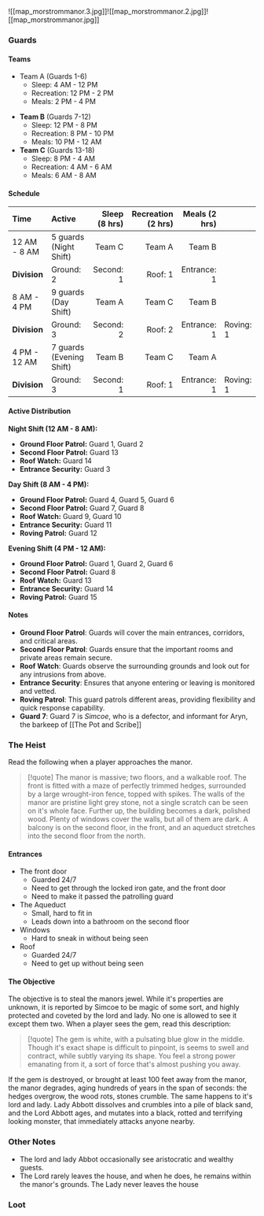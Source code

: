 ![[map_morstrommanor.3.jpg]]![[map_morstrommanor.2.jpg]]![[map_morstrommanor.jpg]]
### Guards
#### Teams
* Team A (Guards 1-6)
	* Sleep: 4 AM - 12 PM
	- Recreation: 12 PM - 2 PM
	- Meals: 2 PM - 4 PM
- **Team B** (Guards 7-12)
	- Sleep: 12 PM - 8 PM
	- Recreation: 8 PM - 10 PM
	- Meals: 10 PM - 12 AM
- **Team C** (Guards 13-18)
	- Sleep: 8 PM - 4 AM
	- Recreation: 4 AM - 6 AM
	- Meals: 6 AM - 8 AM
#### Schedule

| Time         | Active                   | Sleep (8 hrs) | Recreation (2 hrs) | Meals (2 hrs) |           |
| :----------- | :----------------------- | ------------: | -----------------: | ------------: | --------- |
| 12 AM - 8 AM | 5 guards (Night Shift)   |        Team C |             Team A |        Team B |           |
| **Division** | Ground: 2                |     Second: 1 |            Roof: 1 |   Entrance: 1 |           |
| 8 AM - 4 PM  | 9 guards (Day Shift)     |        Team A |             Team C |        Team B |           |
| **Division** | Ground: 3                |     Second: 2 |            Roof: 2 |   Entrance: 1 | Roving: 1 |
| 4 PM - 12 AM | 7 guards (Evening Shift) |        Team B |             Team C |        Team A |           |
| **Division** | Ground: 3                |     Second: 1 |            Roof: 1 |   Entrance: 1 | Roving: 1 |
#### Active Distribution
**Night Shift (12 AM - 8 AM):**
- **Ground Floor Patrol:** Guard 1, Guard 2
- **Second Floor Patrol:** Guard 13
- **Roof Watch:** Guard 14
- **Entrance Security:** Guard 3

**Day Shift (8 AM - 4 PM):**
- **Ground Floor Patrol:** Guard 4, Guard 5, Guard 6
- **Second Floor Patrol:** Guard 7, Guard 8
- **Roof Watch:** Guard 9, Guard 10
- **Entrance Security:** Guard 11
- **Roving Patrol:** Guard 12

**Evening Shift (4 PM - 12 AM):**
- **Ground Floor Patrol:** Guard 1, Guard 2, Guard 6
- **Second Floor Patrol:** Guard 8
- **Roof Watch:** Guard 13
- **Entrance Security:** Guard 14
- **Roving Patrol:** Guard 15
#### Notes
- **Ground Floor Patrol**: Guards will cover the main entrances, corridors, and critical areas.
- **Second Floor Patrol**: Guards ensure that the important rooms and private areas remain secure.
- **Roof Watch**: Guards observe the surrounding grounds and look out for any intrusions from above.
- **Entrance Security**: Ensures that anyone entering or leaving is monitored and vetted.
- **Roving Patrol**: This guard patrols different areas, providing flexibility and quick response capability.
- **Guard 7**: Guard 7 is *Simcoe*, who is a defector, and informant for Aryn, the barkeep of [[The Pot and Scribe]]
### The Heist
Read the following when a player approaches the manor.
> [!quote]
> The manor is massive; two floors, and a walkable roof. The front is fitted with a maze of perfectly trimmed hedges, surrounded by a large wrought-iron fence, topped with spikes. The walls of the manor are pristine light grey stone, not a single scratch can be seen on it's whole face. Further up, the building becomes a dark, polished wood. Plenty of windows cover the walls, but all of them are dark. A balcony is on the second floor, in the  front, and an aqueduct stretches into the second floor from the north.

#### Entrances
* The front door
	* Guarded 24/7
	* Need to get through the locked iron gate, and the front door
	* Need to make it passed the patrolling guard
* The Aqueduct
	* Small, hard to fit in
	* Leads down into a bathroom on the second floor
* Windows
	* Hard to sneak in without being seen
* Roof
	* Guarded 24/7
	* Need to get up without being seen
#### The Objective
The objective is to steal the manors jewel. While it's properties are unknown, it is reported by Simcoe to be magic of some sort, and highly protected and coveted by the lord and lady. No one is allowed to see it except them two.
When a player sees the gem, read this description:
> [!quote]
> The gem is white, with a pulsating blue glow in the middle. Though it's exact shape is difficult to pinpoint, is seems to swell and contract, while subtly varying its shape. You feel a strong power emanating from it, a sort of force that's almost pushing you away.

If the gem is destroyed, or brought at least 100 feet away from the manor, the manor degrades, aging hundreds of years in the span of seconds: the hedges overgrow, the wood rots, stones crumble. The same happens to it's lord and lady. Lady Abbott dissolves and crumbles into a pile of black sand, and the Lord Abbott ages, and mutates into a black, rotted and terrifying looking monster, that immediately attacks anyone nearby.
### Other Notes
* The lord and lady Abbot occasionally see aristocratic and wealthy guests.
* The Lord rarely leaves the house, and when he does, he remains within the manor's grounds. The Lady never leaves the house
### Loot